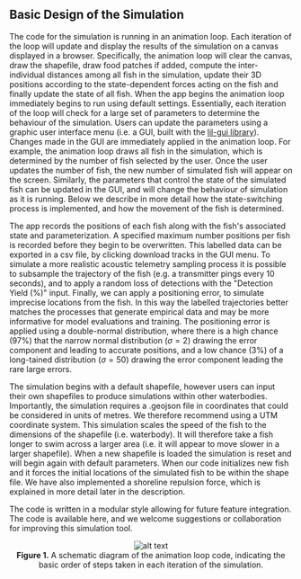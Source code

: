 
## Basic Design of the Simulation

The code for the simulation is running in an animation loop. Each iteration of the loop will update and display the results of the simulation on a canvas displayed in a browser. Specifically, the animation loop will clear the canvas, draw the shapefile, draw food patches if added, compute the inter-individual distances among all fish in the simulation, update their 3D positions according to the state-dependent forces acting on the fish and finally update the state of all fish. When the app begins the animation loop immediately begins to run using default settings. Essentially, each iteration of the loop will check for a large set of parameters to determine the behaviour of the simulation. Users can update the parameters using a graphic user interface menu (i.e. a GUI, built with the [lil-gui library](https://lil-gui.georgealways.com/)). Changes made in the GUI are immediately applied in the animation loop. For example, the animation loop draws all fish in the simulation, which is determined by the number of fish selected by the user. Once the user updates the number of fish, the new number of simulated fish will appear on the screen. Similarly, the parameters that control the state of the simulated fish can be updated in the GUI, and will change the behaviour of simulation as it is running.  Below we describe in more detail how the state-switching process is implemented, and how the movement of the fish is determined. 

The app records the positions of each fish along with the fish's associated state and parameterization. A specified maximum number positions per fish is recorded before they begin to be overwritten. This labelled data can be exported in a csv file, by clicking download tracks in the GUI menu. To simulate a more realistic acoustic telemetry sampling process it is possible to subsample the trajectory of the fish (e.g. a transmitter pings every 10 seconds), and to apply a random loss of detections with the "Detection Yield (%)" input. Finally, we can apply a positioning error, to simulate imprecise locations from the fish. In this way the labelled trajectories better matches the processes that generate empirical data and may be more informative for model evaluations and training. The positioning error is applied using a double-normal distribution, where there is a high chance (97%) that the narrow normal distribution ($\sigma = 2$) drawing the error component and leading to accurate positions, and a low chance (3%) of a long-tained distribution ($\sigma = 50$) drawing the error component leading the rare large errors.

The simulation begins with a default shapefile, however users can input their own shapefiles to produce simulations within other waterbodies. Importantly, the simulation requires a .geojson file in coordinates that could be considered in units of metres. We therefore recommend using a UTM coordinate system. This simulation scales the speed of the fish to the dimensions of the shapefile (i.e. waterbody). It will therefore take a fish longer to swim across a larger area (i.e. it will appear to move slower in a larger shapefile). When a new shapefile is loaded the simulation is reset and will begin again with default parameters. When our code initializes new fish and it forces the initial locations of the simulated fish to be within the shape file. We have also implemented a shoreline repulsion force, which is explained in more detail later in the description. 

The code is written in a modular style allowing for future feature integration. The code is available here, and we welcome suggestions or collaboration for improving this simulation tool. 

<p align="center">
  <img src="../FiMoS/assets/images/AnimationLoopDiagram.png" alt="alt text">
  <br>
   <b>Figure 1.</b> A schematic diagram of the animation loop code, indicating the basic order of steps taken in each iteration of the simulation. </centre>
</p>




